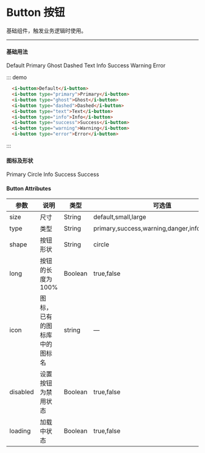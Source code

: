 # Button 按钮

基础组件，触发业务逻辑时使用。

---

#### 基础用法

<div class="demo-block">
  <i-button>Default</i-button>
  <i-button type="primary">Primary</i-button>
  <i-button type="ghost">Ghost</i-button>
  <i-button type="dashed">Dashed</i-button>
  <i-button type="text">Text</i-button>
  <i-button type="info">Info</i-button>
  <i-button type="success">Success</i-button>
  <i-button type="warning">Warning</i-button>
  <i-button type="error">Error</i-button>
</div>

::: demo

```html
  <i-button>Default</i-button>
  <i-button type="primary">Primary</i-button>
  <i-button type="ghost">Ghost</i-button>
  <i-button type="dashed">Dashed</i-button>
  <i-button type="text">Text</i-button>
  <i-button type="info">Info</i-button>
  <i-button type="success">Success</i-button>
  <i-button type="warning">Warning</i-button>
  <i-button type="error">Error</i-button>
```

:::

#### 图标及形状

<div class="demo-block">
  <i-button type="primary" shape="circle">Primary Circle</i-button>
  <i-button type="info">Info</i-button>
  <i-button type="success" shape="circle">Success</i-button>
  <i-button type="success" shape="circle">Success</i-button>
</div>












#### Button Attributes

| 参数     | 说明                         | 类型    | 可选值                                         | 默认值  |
| -------- | ---------------------------- | ------- | ---------------------------------------------- | ------- |
| size     | 尺寸                         | String  | default,small,large                            | default |
| type     | 类型                         | String  | primary,success,warning,danger,info,ghost,text | —       |
| shape    | 按钮形状                     | String  | circle                                         | -       |
| long     | 按钮的长度为 100%            | Boolean | true,false                                     | false   |
| icon     | 图标，已有的图标库中的图标名 | string  | —                                              | —       |
| disabled | 设置按钮为禁用状态           | Boolean | true,false                                     | false   |
| loading  | 加载中状态                   | Boolean | true,false                                     | false   |
